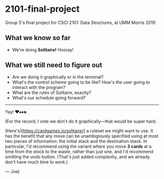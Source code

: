 # 2101-final-project

Group 5's final project for CSCI 2101: Data Structures, at UMM Morris 2019

## What we know so far

 - We're doing **Solitaire!** Hooray!

## What we still need to figure out

 - Are we doing it graphically or in the terminal?
 - What's the control scheme going to be like? How's the user going to
   interact with the program?
 - What are the rules of Solitaire, exactly?
 - What's our schedule going forward?

------------

Yay! ♥️♠️♦️♣️

(For the record, I vote we don't do it graphically—that would be super hard.

(Here's)[https://cardgames.io/solitaire/] a ruleset we might want to use. It
has the benefit that any move can be unambigiously specified using at most
two pieces of information: the initial stack and the destination stack. In
particular, I'd recommend using the variant where you move **3 cards** at a
time from the stock to the waste, rather than just one, and I'd recommend
omitting the undo button. (That's just added complexity, and we already
don't have much time to work.)

  — Joe)
